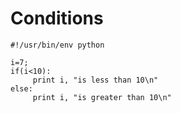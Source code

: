 # Conditions


~~~~~~~~
#!/usr/bin/env python

i=7;
if(i<10):
     print i, "is less than 10\n"
else:
     print i, "is greater than 10\n"

~~~~~~~~


